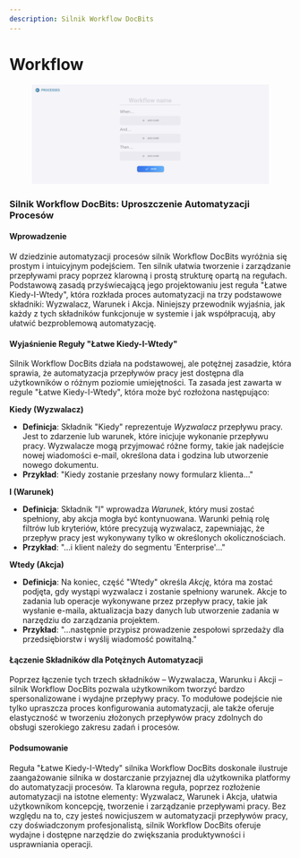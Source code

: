 ```yaml
---
description: Silnik Workflow DocBits
---
```


# Workflow

<figure><img src="../../../.gitbook/assets/Bildschirmfoto 2024-03-12 um 19.42.57.png" alt=""><figcaption></figcaption></figure>

### Silnik Workflow DocBits: Uproszczenie Automatyzacji Procesów

#### Wprowadzenie

W dziedzinie automatyzacji procesów silnik Workflow DocBits wyróżnia się prostym i intuicyjnym podejściem. Ten silnik ułatwia tworzenie i zarządzanie przepływami pracy poprzez klarowną i prostą strukturę opartą na regułach. Podstawową zasadą przyświecającą jego projektowaniu jest reguła "Łatwe Kiedy-I-Wtedy", która rozkłada proces automatyzacji na trzy podstawowe składniki: Wyzwalacz, Warunek i Akcja. Niniejszy przewodnik wyjaśnia, jak każdy z tych składników funkcjonuje w systemie i jak współpracują, aby ułatwić bezproblemową automatyzację.

#### Wyjaśnienie Reguły "Łatwe Kiedy-I-Wtedy"

Silnik Workflow DocBits działa na podstawowej, ale potężnej zasadzie, która sprawia, że automatyzacja przepływów pracy jest dostępna dla użytkowników o różnym poziomie umiejętności. Ta zasada jest zawarta w regule "Łatwe Kiedy-I-Wtedy", która może być rozłożona następująco:

**Kiedy (Wyzwalacz)**

* **Definicja**: Składnik "Kiedy" reprezentuje _Wyzwalacz_ przepływu pracy. Jest to zdarzenie lub warunek, które inicjuje wykonanie przepływu pracy. Wyzwalacze mogą przyjmować różne formy, takie jak nadejście nowej wiadomości e-mail, określona data i godzina lub utworzenie nowego dokumentu.
* **Przykład**: "Kiedy zostanie przesłany nowy formularz klienta..."

**I (Warunek)**

* **Definicja**: Składnik "I" wprowadza _Warunek_, który musi zostać spełniony, aby akcja mogła być kontynuowana. Warunki pełnią rolę filtrów lub kryteriów, które precyzują wyzwalacz, zapewniając, że przepływ pracy jest wykonywany tylko w określonych okolicznościach.
* **Przykład**: "...i klient należy do segmentu 'Enterprise'..."

**Wtedy (Akcja)**

* **Definicja**: Na koniec, część "Wtedy" określa _Akcję_, która ma zostać podjęta, gdy wystąpi wyzwalacz i zostanie spełniony warunek. Akcje to zadania lub operacje wykonywane przez przepływ pracy, takie jak wysłanie e-maila, aktualizacja bazy danych lub utworzenie zadania w narzędziu do zarządzania projektem.
* **Przykład**: "...następnie przypisz prowadzenie zespołowi sprzedaży dla przedsiębiorstw i wyślij wiadomość powitalną."

#### Łączenie Składników dla Potężnych Automatyzacji

Poprzez łączenie tych trzech składników – Wyzwalacza, Warunku i Akcji – silnik Workflow DocBits pozwala użytkownikom tworzyć bardzo spersonalizowane i wydajne przepływy pracy. To modułowe podejście nie tylko upraszcza proces konfigurowania automatyzacji, ale także oferuje elastyczność w tworzeniu złożonych przepływów pracy zdolnych do obsługi szerokiego zakresu zadań i procesów.

#### Podsumowanie

Reguła "Łatwe Kiedy-I-Wtedy" silnika Workflow DocBits doskonale ilustruje zaangażowanie silnika w dostarczanie przyjaznej dla użytkownika platformy do automatyzacji procesów. Ta klarowna reguła, poprzez rozłożenie automatyzacji na istotne elementy: Wyzwalacz, Warunek i Akcja, ułatwia użytkownikom koncepcję, tworzenie i zarządzanie przepływami pracy. Bez względu na to, czy jesteś nowicjuszem w automatyzacji przepływów pracy, czy doświadczonym profesjonalistą, silnik Workflow DocBits oferuje wydajne i dostępne narzędzie do zwiększania produktywności i usprawniania operacji.
